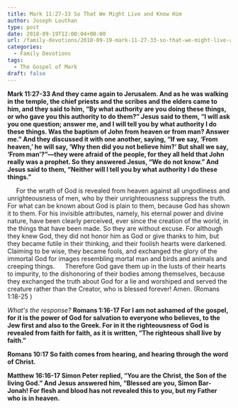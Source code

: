 ```yaml
---
title: Mark 11:27-33 So That We Might Live and Know Him
author: Joseph Louthan
type: post
date: 2018-09-19T12:00:04+00:00
url: /family-devotions/2018-09-19-mark-11-27-33-so-that-we-might-live-and.md/
categories:
  - Family Devotions
tags:
  - The Gospel of Mark
draft: false
---
```


**Mark 11:27-33 And they came again to Jerusalem. And as he was walking in the temple, the chief priests and the scribes and the elders came to him, and they said to him, “By what authority are you doing these things, or who gave you this authority to do them?” Jesus said to them, “I will ask you one question; answer me, and I will tell you by what authority I do these things. Was the baptism of John from heaven or from man? Answer me.” And they discussed it with one another, saying, “If we say, ‘From heaven,’ he will say, ‘Why then did you not believe him?’ But shall we say, ‘From man’?”—they were afraid of the people, for they all held that John really was a prophet. So they answered Jesus, “We do not know.” And Jesus said to them, “Neither will I tell you by what authority I do these things.”**

     For the wrath of God is revealed from heaven against all ungodliness and unrighteousness of men, who by their unrighteousness suppress the truth. For what can be known about God is plain to them, because God has shown it to them. For his invisible attributes, namely, his eternal power and divine nature, have been clearly perceived, ever since the creation of the world, in the things that have been made. So they are without excuse. For although they knew God, they did not honor him as God or give thanks to him, but they became futile in their thinking, and their foolish hearts were darkened. Claiming to be wise, they became fools, and exchanged the glory of the immortal God for images resembling mortal man and birds and animals and creeping things.
     Therefore God gave them up in the lusts of their hearts to impurity, to the dishonoring of their bodies among themselves, because they exchanged the truth about God for a lie and worshiped and served the creature rather than the Creator, who is blessed forever! Amen.
(Romans 1:18-25 )

*What's the response?* **Romans 1:16-17 For I am not ashamed of the gospel, for it is the power of God for salvation to everyone who believes, to the Jew first and also to the Greek. For in it the righteousness of God is revealed from faith for faith, as it is written, “The righteous shall live by faith.”**    

**Romans 10:17 So faith comes from hearing, and hearing through the word of Christ.**

**Matthew 16:16-17 Simon Peter replied, “You are the Christ, the Son of the living God.” And Jesus answered him, “Blessed are you, Simon Bar-Jonah! For flesh and blood has not revealed this to you, but my Father who is in heaven.**
